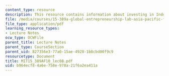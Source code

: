 ```yaml
---
content_type: resource
description: This resource contains information about investing in Indonesia.
file: /media/courses/15-389a-global-entrepreneurship-lab-asia-pacific-fall-2010/b964ecf84a6e758e978a21f6a2ea411a_MIT15_389AF10_lec08.pdf
file_type: application/pdf
learning_resource_types:
- Lecture Notes
ocw_type: OCWFile
parent_title: Lecture Notes
parent_type: CourseSection
parent_uid: 827356e3-77a0-15ae-4928-1b8cbd00f9c9
resourcetype: Document
title: MIT15_389AF10_lec08.pdf
uid: b964ecf8-4a6e-758e-978a-21f6a2ea411a
---
```

